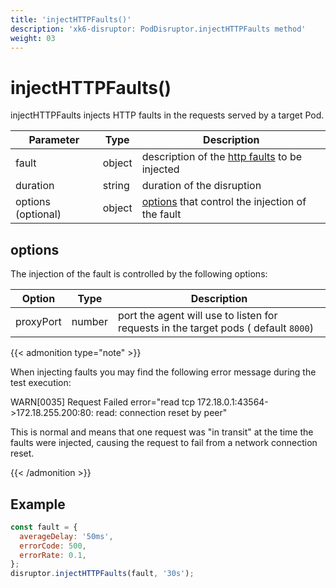 ```yaml
---
title: 'injectHTTPFaults()'
description: 'xk6-disruptor: PodDisruptor.injectHTTPFaults method'
weight: 03
---
```


# injectHTTPFaults()

injectHTTPFaults injects HTTP faults in the requests served by a target Pod.

| Parameter          | Type   | Description                                                                                                                        |
| ------------------ | ------ | ---------------------------------------------------------------------------------------------------------------------------------- |
| fault              | object | description of the [http faults](https://grafana.com/docs/k6/<K6_VERSION>/javascript-api/xk6-disruptor/faults/http) to be injected |
| duration           | string | duration of the disruption                                                                                                         |
| options (optional) | object | [options](#options) that control the injection of the fault                                                                        |

## options

The injection of the fault is controlled by the following options:

| Option    | Type   | Description                                                                         |
| --------- | ------ | ----------------------------------------------------------------------------------- |
| proxyPort | number | port the agent will use to listen for requests in the target pods ( default `8000`) |

{{< admonition type="note" >}}

When injecting faults you may find the following error message during the test execution:

WARN\[0035\] Request Failed error="read tcp 172.18.0.1:43564->172.18.255.200:80: read: connection reset by peer"

This is normal and means that one request was "in transit" at the time the faults were injected, causing the request to fail from a network connection reset.

{{< /admonition >}}

## Example

<!-- eslint-skip -->

```javascript
const fault = {
  averageDelay: '50ms',
  errorCode: 500,
  errorRate: 0.1,
};
disruptor.injectHTTPFaults(fault, '30s');
```
